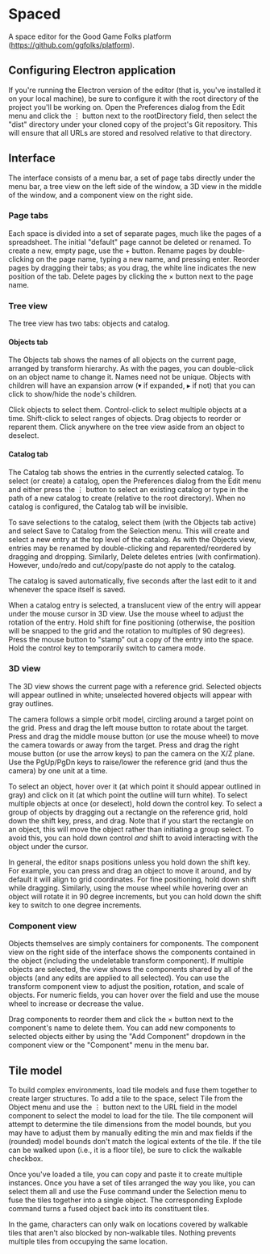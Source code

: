 # Spaced
A space editor for the Good Game Folks platform (https://github.com/ggfolks/platform).

## Configuring Electron application
If you're running the Electron version of the editor (that is, you've installed it on your local
machine), be sure to configure it with the root directory of the project you'll be working on.
Open the Preferences dialog from the Edit menu and click the ⋮ button next to the rootDirectory
field, then select the "dist" directory under your cloned copy of the project's Git repository.
This will ensure that all URLs are stored and resolved relative to that directory.

## Interface
The interface consists of a menu bar, a set of page tabs directly under the menu bar, a tree view
on the left side of the window, a 3D view in the middle of the window, and a component view on the
right side.

### Page tabs
Each space is divided into a set of separate pages, much like the pages of a spreadsheet.  The
initial "default" page cannot be deleted or renamed.  To create a new, empty page, use the + button.
Rename pages by double-clicking on the page name, typing a new name, and pressing enter.  Reorder
pages by dragging their tabs; as you drag, the white line indicates the new position of the tab.
Delete pages by clicking the × button next to the page name.

### Tree view
The tree view has two tabs: objects and catalog.

#### Objects tab
The Objects tab shows the names of all objects on the current page, arranged by transform hierarchy.
As with the pages, you can double-click on an object name to change it.  Names need not be unique.
Objects with children will have an expansion arrow (▾ if expanded, ▸ if not) that you can click to
show/hide the node's children.

Click objects to select them.  Control-click to select multiple objects at a time.  Shift-click to
select ranges of objects.  Drag objects to reorder or reparent them.  Click anywhere on the tree
view aside from an object to deselect.

#### Catalog tab
The Catalog tab shows the entries in the currently selected catalog.  To select (or create) a
catalog, open the Preferences dialog from the Edit menu and either press the ⋮ button to select
an existing catalog or type in the path of a new catalog to create (relative to the root directory).
When no catalog is configured, the Catalog tab will be invisible.

To save selections to the catalog, select them (with the Objects tab active) and select Save to
Catalog from the Selection menu.  This will create and select a new entry at the top level of the
catalog.  As with the Objects view, entries may be renamed by double-clicking and
reparented/reordered by dragging and dropping.  Similarly, Delete deletes entries (with
confirmation).  However, undo/redo and cut/copy/paste do not apply to the catalog.

The catalog is saved automatically, five seconds after the last edit to it and whenever the space
itself is saved.

When a catalog entry is selected, a translucent view of the entry will appear under the mouse
cursor in 3D view.  Use the mouse wheel to adjust the rotation of the entry.  Hold shift for fine
positioning (otherwise, the position will be snapped to the grid and the rotation to multiples of
90 degrees).  Press the mouse button to "stamp" out a copy of the entry into the space.  Hold the
control key to temporarily switch to camera mode.

### 3D view
The 3D view shows the current page with a reference grid.  Selected objects will appear outlined
in white; unselected hovered objects will appear with gray outlines.

The camera follows a simple orbit model, circling around a target point on the grid.  Press and drag
the left mouse button to rotate about the target.  Press and drag the middle mouse button (or use
the mouse wheel) to move the camera towards or away from the target.  Press and drag the right
mouse button (or use the arrow keys) to pan the camera on the X/Z plane.  Use the PgUp/PgDn keys
to raise/lower the reference grid (and thus the camera) by one unit at a time.

To select an object, hover over it (at which point it should appear outlined in gray) and click on
it (at which point the outline will turn white).  To select multiple objects at once (or deselect),
hold down the control key.  To select a group of objects by dragging out a rectangle on the
reference grid, hold down the shift key, press, and drag.  Note that if you start the rectangle on
an object, this will move the object rather than initiating a group select.  To avoid this, you can
hold down control *and* shift to avoid interacting with the object under the cursor.

In general, the editor snaps positions unless you hold down the shift key.  For example, you can
press and drag an object to move it around, and by default it will align to grid coordinates.  For
fine positioning, hold down shift while dragging.  Similarly, using the mouse wheel while hovering
over an object will rotate it in 90 degree increments, but you can hold down the shift key to switch
to one degree increments.

### Component view
Objects themselves are simply containers for components.  The component view on the right side of
the interface shows the components contained in the object (including the undeletable transform
component).  If multiple objects are selected, the view shows the components shared by all of the
objects (and any edits are applied to all selected).  You can use the transform component view to
adjust the position, rotation, and scale of objects.  For numeric fields, you can hover over the
field and use the mouse wheel to increase or decrease the value.

Drag components to reorder them and click the × button next to the component's name to delete them.
You can add new components to selected objects either by using the "Add Component" dropdown in the
component view or the "Component" menu in the menu bar.

## Tile model
To build complex environments, load tile models and fuse them together to create larger structures.
To add a tile to the space, select Tile from the Object menu and use the ⋮ button next to the URL
field in the model component to select the model to load for the tile.  The tile component will
attempt to determine the tile dimensions from the model bounds, but you may have to adjust them by
manually editing the min and max fields if the (rounded) model bounds don't match the logical
extents of the tile.  If the tile can be walked upon (i.e., it is a floor tile), be sure to click
the walkable checkbox.

Once you've loaded a tile, you can copy and paste it to create multiple instances.  Once you have a
set of tiles arranged the way you like, you can select them all and use the Fuse command under the
Selection menu to fuse the tiles together into a single object.  The corresponding Explode command
turns a fused object back into its constituent tiles.

In the game, characters can only walk on locations covered by walkable tiles that aren't also
blocked by non-walkable tiles.  Nothing prevents multiple tiles from occupying the same location.
